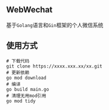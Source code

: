 ## WebWechat

基于`Golang`语言和`Gin`框架的个人微信系统

## 使用方式

```shell
# 下载代码
git clone https://xxxx.xxx.xx/xx.git
# 更新依赖
go mod download
# 编译
go build main.go
# 清理无用mod引用
go mod tidy
```